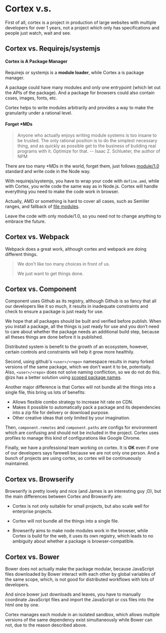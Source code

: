 # Cortex v.s.

First of all, cortex is a project in production of large websites with multiple developers for over 1 years, not a project which only has specifications and people just watch, wait and see.

## Cortex vs. Requirejs/systemjs

#### Cortex is A Package Manager
Requirejs or systemjs is a **module loader**, while Cortex a is package manager.

A package could have many modules and only one entrypoint (which let out the APIs of the package). And a package for browsers could also contain csses, images, fonts, etc.

Cortex helps to write modules arbitrarily and provides a way to make the granularity under a rational level.

#### Forget *MDs

> Anyone who actually enjoys writing module systems is too insane to be trusted. The only rational position is to do the simplest necessary thing, and as quickly as possible get to the business of building real programs with it. Optimize for that.
> -- Isaac Z. Schlueter, the author of NPM

There are too many *MDs in the world, forget them, just follows [module/1.0](http://wiki.commonjs.org/wiki/Modules/1.0) standard and write code in the Node way.

With requirejs/systemjs, you have to wrap your code with `define.amd`, while with Cortex, you write code the same way as in Node.js. Cortex will handle everything you need to make the code work in browser.

Actually, AMD or something is hard to cover all cases, such as SemVer ranges, and fallback of [file modules](http://nodejs.org/api/modules.html#modules_file_modules).

Leave the code with only module/1.0, so you need not to change anything to embrace the future.

## Cortex vs. Webpack

Webpack does a great work, although cortex and webpack are doing different things.

> We don't like too many choices in front of us.
>
> We just want to get things done.



## Cortex vs. Component

Component uses Github as its registry, although Github is so fancy that all our developers like it so much, it  results in inadequate constraints and check to ensure a package is just ready for use.

We hope that all packages should be built and verified before publish. When you install a package, all the things is just ready for use and you don’t need to care about whether the package needs an additional build step, because all theses things are done before it is published.

Distributed system is benefit to the growth of an ecosystem, however, certain controls and constraints will help it grow more healthily.

Second, using github's `<user>/<repo>` namespace results in many forked versions of the same package, which we don't want it to be, potentially. Also, `<user>/<repo>` does not solve naming confliction, so we do not do this. @izs has a better solution using [scoped package names](https://github.com/npm/npm/issues/5239).


Another major difference is that Cortex will not bundle all the things into a single file, this bring us lots of benefits:
- Allows flexible combo strategy to increase hit rate on CDN.
- Makes it possible to automatically pack a package and its dependencies into a zip file for delivery or download purpose.
- Other creative ideas that only limited by your imagination.

Then, `component.remotes` and `component.paths` are configs for environment which are confusing and should not be included in the project. Cortex uses profiles to manage this kind of configurations like Google Chrome.

Finally, we have a professional team working on cortex. It is **OK** even if one of our developers says farewell because we are not only one person. And a bunch of projects are using cortex, so cortex will be continueously maintained.

## Cortex vs. Browserify

Browserify is pretty lovely and nice (and James is an interesting guy ;D), but the main differences between Cortex and Browserify are:

- Cortex is not only suitable for small projects,  but also scale well for enterprise projects.

- Cortex will not bundle all the things into a single file.

- Browserify aims to make node modules work in the browser, while Cortex is build for the web, it uses its own registry, which leads to no ambiguity about whether a package is browser-compatible.


## Cortex vs. Bower

Bower does not actually make the package modular, because JavaScript files downloaded by Bower interact with each other by global variables of the same scope, which, is not good for distributed workflows with lots of developers.

And since bower just downloads and leaves, you have to manually coordinate JavaScript files and import the JavaScript or css files into the html one by one.

Cortex manages each module in an isolated sandbox, which allows multiple versions of the same dependency exist simultaneously while Bower can not, due to the reason described above.
